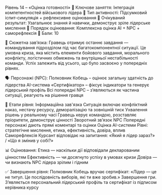 Рівень 14 – «Оцінка готовності»
🔸 Ключове заняття: Інтеграція компетентностей військового лідера
🔸 Тип активності: Підсумковий іспит-симуляція + рефлексивне оцінювання
🔸 Очікуваний результат: Узагальнює знання й навички, демонструє зріле лідерське мислення
🔸 Порядок оцінювання: Комплексна оцінка AI + NPC + саморефлексія
🔸 Бали: 10

🧩 Сюжетна зав’язка:
Гравець отримує останнє завдання — командування підрозділом під час багатокомпонентної ситуації. Це умовна криза, яка містить елементи бойового завдання, морального конфлікту, логістичних обмежень та внутрішньої нестабільності команди. Успіх залежить від усього, що було засвоєно у попередніх рівнях.

🗣️ Персонажі (NPC):
Полковник Кобець – оцінює загальну здатність до лідерства
AI-система «Сертифікатор» – фіксує індикатори та генерує лідерський профіль
Всі попередні NPC – з’являються як частина ситуації, реагують на рішення гравця

🎯 Етапи рівня:
Інформаційна зав'язка
Ситуація включає конфліктний наказ, нестачу ресурсу, деморалізацію та зовнішній тиск
Ухвалення рішень у реальному часі
Гравець керує командою, розставляє пріоритети, демонструє цінності
Зворотний зв’язок NPC
Попередні персонажі дають прямі коментарі та оцінки
Оцінка AI-системи
Рівні: стратегічне мислення, етика, ефективність, довіра, вплив
Саморефлексія
Курсант відповідає на запитання: «Який я лідер зараз?» / «Що я змінив у собі?»

📊 Оцінювання:
Етика — наскільки дії відповідали декларованим цінностям
Ефективність — чи досягнуто успіху в умовах кризи
Довіра — чи визнають NPC лідера зрілим і гідним

✅ Завершення рівня:
Полковник Кобець вручає сертифікат:
«Лідер — це не титул. Це послідовність виборів, які ти вже зробив.»
Завершення гри. Зʼявляється персональний лідерський профіль та сертифікат із підписом керівника курсу